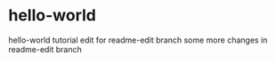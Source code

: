 # hello-world
hello-world tutorial
edit for readme-edit branch
some more changes in readme-edit branch
